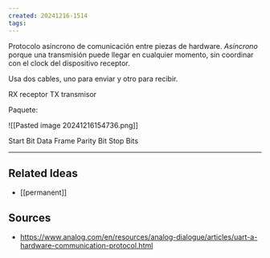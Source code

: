 ```yaml
---
created: 20241216-1514
tags:
---
```

Protocolo asíncrono de comunicación entre piezas de hardware. 
_Asíncrono_ porque una transmisión puede llegar en cualquier momento, sin coordinar con el clock del dispositivo receptor. 

Usa dos cables, uno para enviar y otro para recibir.

RX receptor
TX transmisor

Paquete:

![[Pasted image 20241216154736.png]]
 

Start Bit
Data Frame
Parity Bit
Stop Bits


---
## Related Ideas 
* [[permanent]]


## Sources
- https://www.analog.com/en/resources/analog-dialogue/articles/uart-a-hardware-communication-protocol.html